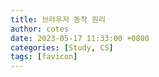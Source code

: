 ```yaml
---
title: 브라우저 동작 원리
author: cotes
date: 2023-05-17 11:33:00 +0800
categories: [Study, CS]
tags: [favicon]
---
```

